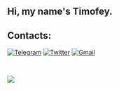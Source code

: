 ## Hi, my name's Timofey.

## Contacts:

[![Telegram](https://img.shields.io/badge/-@Akset045-white.svg?logo=telegram&amp;style=for-the-badge)](https://t.me/akset045)
[![Twitter](https://img.shields.io/badge/-@Akset045-white.svg?logo=twitter&amp;style=for-the-badge)](https://twitter.com/akset045)
[![Gmail](https://img.shields.io/badge/-@Akset045-white.svg?logo=gmail&logoColor=red&amp;style=for-the-badge)](mailto:akset045@gmail.com)

<br>

![](https://github-readme-stats.vercel.app/api/top-langs/?username=akset045&layout=compact&custom_title=Languages)
